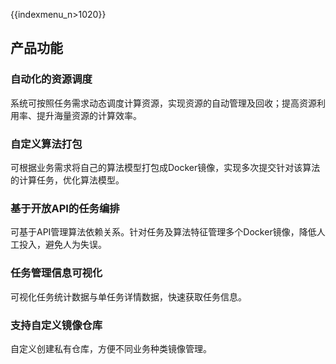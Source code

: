 {{indexmenu_n>1020}}

## 产品功能

### 自动化的资源调度

系统可按照任务需求动态调度计算资源，实现资源的自动管理及回收；提高资源利用率、提升海量资源的计算效率。

### 自定义算法打包

可根据业务需求将自己的算法模型打包成Docker镜像，实现多次提交针对该算法的计算任务，优化算法模型。

### 基于开放API的任务编排

可基于API管理算法依赖关系。针对任务及算法特征管理多个Docker镜像，降低人工投入，避免人为失误。

### 任务管理信息可视化

可视化任务统计数据与单任务详情数据，快速获取任务信息。

### 支持自定义镜像仓库

自定义创建私有仓库，方便不同业务种类镜像管理。
